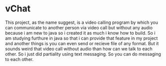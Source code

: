 # vChat
This project, as the name suggest, is a video calling program by which you can communicate to another person via video call but without any audio because i am new to java 
so i created it as much i know how to build. So i am studying furthure in java so that i can provide that feature in my project and another things is you can even send
or recieve file of any format. But it sounds weird that video call without audio than how can we talk to each other. So i just did partiality using text messaging. So you 
can do messaging to each other.
